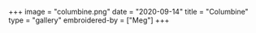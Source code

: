 +++
image = "columbine.png"
date = "2020-09-14"
title = "Columbine"
type = "gallery"
embroidered-by = ["Meg"]
+++

